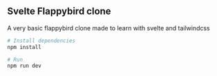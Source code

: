 ## Svelte Flappybird clone

A very basic flappybird clone made to learn with svelte and tailwindcss

```bash
# Install dependencies
npm install

# Run
npm run dev
```
